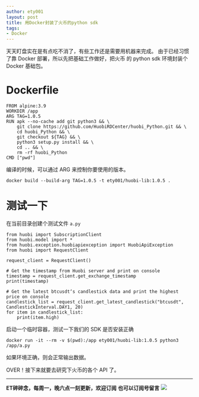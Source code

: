 ```yaml
---
author: ety001
layout: post
title: 用Docker封装了火币的python sdk
tags:
- Docker
---
```


天天盯盘实在是有点吃不消了，有些工作还是需要用机器来完成。
由于已经习惯了靠 Docker 部署，所以先把基础工作做好，把火币
的 python sdk 环境封装个 Docker 基础包。

# Dockerfile
```
FROM alpine:3.9
WORKDIR /app
ARG TAG=1.0.5
RUN apk --no-cache add git python3 && \
    git clone https://github.com/HuobiRDCenter/huobi_Python.git && \
    cd huobi_Python && \
    git checkout ${TAG} && \
    python3 setup.py install && \
    cd .. && \
    rm -rf huobi_Python
CMD ["pwd"]
```

编译的时候，可以通过 ARG 来控制你要使用的版本。

```
docker build --build-arg TAG=1.0.5 -t ety001/huobi-lib:1.0.5 .
```

# 测试一下
在当前目录创建个测试文件 `a.py`
```
from huobi import SubscriptionClient
from huobi.model import *
from huobi.exception.huobiapiexception import HuobiApiException
from huobi import RequestClient

request_client = RequestClient()

# Get the timestamp from Huobi server and print on console
timestamp = request_client.get_exchange_timestamp
print(timestamp)

# Get the latest btcusdt‘s candlestick data and print the highest price on console
candlestick_list = request_client.get_latest_candlestick("btcusdt", CandlestickInterval.DAY1, 20)
for item in candlestick_list:
    print(item.high)
```

启动一个临时容器，测试一下我们的 SDK 是否安装正确

```
docker run -it --rm -v $(pwd):/app ety001/huobi-lib:1.0.5 python3 /app/a.py
```

如果环境正确，则会正常输出数据。

OVER！接下来就要去研究下火币的各个 API 了。

---
**ET碎碎念，每周一，晚六点一刻更新，欢迎订阅**
**也可以订阅号留言**
![](/img/wechat-subscribe.jpg)
